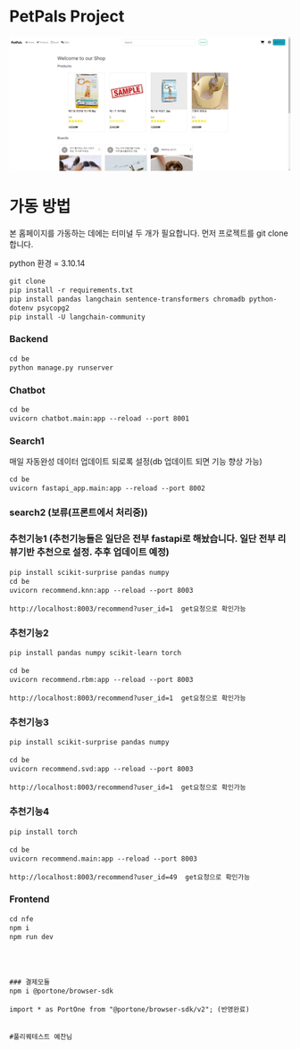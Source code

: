 # PetPals Project

![img](be/static/images/main_homepage.png)

# 가동 방법

본 홈페이지를 가동하는 데에는 터미널 두 개가 필요합니다.
먼저 프로젝트를 git clone 합니다.

python 환경 = 3.10.14

```
git clone
pip install -r requirements.txt
pip install pandas langchain sentence-transformers chromadb python-dotenv psycopg2
pip install -U langchain-community
```
### Backend

```
cd be
python manage.py runserver
```
### Chatbot
```
cd be
uvicorn chatbot.main:app --reload --port 8001
```
### Search1
매일 자동완성 데이터 업데이트 되로록 설정(db 업데이트 되면 기능 향상 가능)
```
cd be
uvicorn fastapi_app.main:app --reload --port 8002
```
### search2 (보류(프론트에서 처리중))

### 추천기능1 (추천기능들은 일단은 전부 fastapi로 해놨습니다. 일단 전부 리뷰기반 추천으로 설정. 추후 업데이트 예정)

```
pip install scikit-surprise pandas numpy
cd be
uvicorn recommend.knn:app --reload --port 8003

http://localhost:8003/recommend?user_id=1  get요청으로 확인가능
```
### 추천기능2

```
pip install pandas numpy scikit-learn torch

cd be
uvicorn recommend.rbm:app --reload --port 8003

http://localhost:8003/recommend?user_id=1  get요청으로 확인가능
```
### 추천기능3

```
pip install scikit-surprise pandas numpy

cd be
uvicorn recommend.svd:app --reload --port 8003

http://localhost:8003/recommend?user_id=1  get요청으로 확인가능
```
### 추천기능4

```
pip install torch

cd be
uvicorn recommend.main:app --reload --port 8003

http://localhost:8003/recommend?user_id=49  get요청으로 확인가능
```


### Frontend

```
cd nfe
npm i
npm run dev




### 결제모듈
npm i @portone/browser-sdk

import * as PortOne from "@portone/browser-sdk/v2"; (반영완료)


#풀리퀘테스트 예찬님